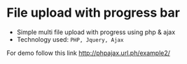 File upload with progress bar 
========


* Simple multi file upload with progress using php & ajax
* Technology used: ``` PHP, Jquery, Ajax ```

For demo follow this link
http://phpajax.url.ph/example2/ 

